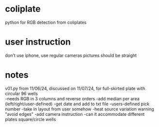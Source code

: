 # coliplate
python for RGB detection from coliplates

# user instruction

don't use iphone, use regular cameras
pictures should be straight 


# notes  

v01.py from 11/06/24, discussed on 11/07/24, for full-skirted plate with circular 96 wells <br/>
-needs RGB in 3 columns and reverse orders
-add median per area (left/right/user-defined)
-get date and add to txt file
-users-defined pick number
-take in layout from user somehow
-heat source variation warning "avoid edges"
-add camera instruction
-can it accommodate different plates square/circle wells 
